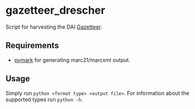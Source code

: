 # gazetteer_drescher
Script for harvesting the DAI [Gazetteer](https://gazetteer.dainst.org/).

## Requirements
* [pymark](https://github.com/edsu/pymarc) for generating marc21/marcxml output.

## Usage
Simply run `python <format type> <output file>`. For information about the supported types run `python -h`.
